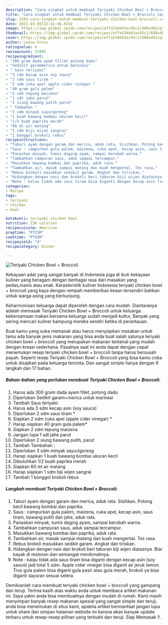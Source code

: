```yaml
---
description: "Cara singkat untuk membuat Teriyaki Chicken Bowl + Broccoli Cepat"
title: "Cara singkat untuk membuat Teriyaki Chicken Bowl + Broccoli Cepat"
slug: 2281-cara-singkat-untuk-membuat-teriyaki-chicken-bowl-broccoli-cepat
date: 2021-03-05T22:41:46.815Z
image: https://img-global.cpcdn.com/recipes/effa538d43ac95c2/680x482cq70/teriyaki-chicken-bowl-broccoli-foto-resep-utama.jpg
thumbnail: https://img-global.cpcdn.com/recipes/effa538d43ac95c2/680x482cq70/teriyaki-chicken-bowl-broccoli-foto-resep-utama.jpg
cover: https://img-global.cpcdn.com/recipes/effa538d43ac95c2/680x482cq70/teriyaki-chicken-bowl-broccoli-foto-resep-utama.jpg
author: Leona Gross
ratingvalue: 4
reviewcount: 21995
recipeingredient:
- "300 gram dada ayam fillet potong dadu"
- "Sedikit garammerica untuk marinasi"
- " Saus teriyaki"
- "3 sdm kecap asin soy sauce"
- "2 sdm saus tiram "
- "2 sdm cuka apel apple cider vinegar "
- "40 gram gula palem"
- "2 sdm tepung maizena"
- "1 sdt jahe parut"
- "2 siung bawang putih parut"
- " Tambahan "
- "3 sdm minyak sayurgoreng"
- "1 buah bawang bombai ukuran kecil"
- "1/2 buah paprika merah"
- "60 ml air matang"
- "1 sdm biji wijen sangrai"
- "1 bonggol brokoli rebus"
recipeinstructions:
- "Taburi ayam dengan garam dan merica, aduk rata. Sisihkan. Potong kecil bawang bombai dan paprika."
- "Saus : campurkan gula palem, maizena, cuka apel, kecap asin, saus tiram, bawang putih dan jahe, aduk rata."
- "Panaskan minyak, tumis daging ayam, sampai berubah warna."
- "Tambahkan campuran saus, aduk sampai tercampur."
- "Masukkan bawang bombai dan paprika, aduk rata."
- "Tambahkan air, masak sampai matang dan kuah mengental. Tes rasa."
- "Rebus brokoli masukkan sedikit garam. Angkat dan tiriskan."
- "Hidangkan dengan nasi dan brokoli beri taburan biji wijen diatasnya. Biar kayak di restoran dan semangat menikmatinya."
- "Note : kalau tidak ada saus tiram bisa diganti dengan kecap asin (soy sauce) jadi total 5 sdm. Apple cidar vinegar bisa diganti air jeruk lemon. Trus gula palem bisa diganti gula pasir atau gula merah, brokoli ya bisa diganti sayuran sesuai selera."
categories:
- Recipe
tags:
- teriyaki
- chicken
- bowl

katakunci: teriyaki chicken bowl 
nutrition: 236 calories
recipecuisine: American
preptime: "PT25M"
cooktime: "PT42M"
recipeyield: "4"
recipecategory: Dinner

---
```



![Teriyaki Chicken Bowl + Broccoli](https://img-global.cpcdn.com/recipes/effa538d43ac95c2/680x482cq70/teriyaki-chicken-bowl-broccoli-foto-resep-utama.jpg)

Kekayaan adat yang sangat banyak di Indonesia juga di ikuti kekayaan kuliner yang beragam dengan berbagai rasa dari masakan yang pedas,manis atau enak. Karasteristik kuliner Indonesia teriyaki chicken bowl + broccoli yang kaya dengan rempah memberikan kesan tersendiri bahkan untuk warga asing yang berkunjung.




Keharmonisan keluarga dapat diperoleh dengan cara mudah. Diantaranya adalah memasak Teriyaki Chicken Bowl + Broccoli untuk keluarga. kebersamaan makan bersama keluarga sudah menjadi kultur, Banyak yang sering mencari kuliner kampung mereka sendiri ketika di perantauan.

Buat kamu yang suka memasak atau harus menyiapkan masakan untuk tamu ada banyak jenis makanan yang bisa anda buat salah satunya teriyaki chicken bowl + broccoli yang merupakan makanan terkenal yang mudah dengan kreasi sederhana. Pasalnya saat ini anda dapat dengan cepat menemukan resep teriyaki chicken bowl + broccoli tanpa harus bersusah payah.
Seperti resep Teriyaki Chicken Bowl + Broccoli yang bisa kamu coba untuk disajikan pada keluarga tercinta. Dan sangat simple hanya dengan 9 langkah dan 17 bahan.


<!--inarticleads1-->

##### Bahan-bahan yang perlukan membuat Teriyaki Chicken Bowl + Broccoli:

1. Harus ada 300 gram dada ayam fillet, potong dadu
1. Diperlukan Sedikit garam+merica untuk marinasi
1. Tambah  Saus teriyaki:
1. Harus ada 3 sdm kecap asin (soy sauce)
1. Diperlukan 2 sdm saus tiram *
1. Siapkan 2 sdm cuka apel (apple cider vinegar) *
1. Harap siapkan 40 gram gula palem*
1. Siapkan 2 sdm tepung maizena
1. Jangan lupa 1 sdt jahe parut
1. Diperlukan 2 siung bawang putih, parut
1. Tambah  Tambahan :
1. Diperlukan 3 sdm minyak sayur/goreng
1. Harap siapkan 1 buah bawang bombai ukuran kecil
1. Dibutuhkan 1/2 buah paprika merah
1. Siapkan 60 ml air matang
1. Harap siapkan 1 sdm biji wijen sangrai
1. Tambah 1 bonggol brokoli rebus




<!--inarticleads2-->

##### Langkah membuat  Teriyaki Chicken Bowl + Broccoli:

1. Taburi ayam dengan garam dan merica, aduk rata. Sisihkan. Potong kecil bawang bombai dan paprika.
1. Saus : campurkan gula palem, maizena, cuka apel, kecap asin, saus tiram, bawang putih dan jahe, aduk rata.
1. Panaskan minyak, tumis daging ayam, sampai berubah warna.
1. Tambahkan campuran saus, aduk sampai tercampur.
1. Masukkan bawang bombai dan paprika, aduk rata.
1. Tambahkan air, masak sampai matang dan kuah mengental. Tes rasa.
1. Rebus brokoli masukkan sedikit garam. Angkat dan tiriskan.
1. Hidangkan dengan nasi dan brokoli beri taburan biji wijen diatasnya. Biar kayak di restoran dan semangat menikmatinya.
1. Note : kalau tidak ada saus tiram bisa diganti dengan kecap asin (soy sauce) jadi total 5 sdm. Apple cidar vinegar bisa diganti air jeruk lemon. Trus gula palem bisa diganti gula pasir atau gula merah, brokoli ya bisa diganti sayuran sesuai selera.




Demikianlah cara membuat teriyaki chicken bowl + broccoli yang gampang dan teruji. Terima kasih atas waktu anda untuk membaca artikel makanan ini. Saya yakin anda bisa membuatnya dengan mudah di rumah. Kami masih menyimpan banyak resep makanan spesial yang sangat simple dan teruji, anda bisa menemukan di situs kami, apabila artikel bermanfaat jangan lupa untuk share dan simpan halaman website ini karena akan banyak update terbaru untuk resep-resep pilihan yang terbukti dan teruji. Siap Memasak !!. 
